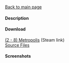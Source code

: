 [Back to main page](https://taddan.github.io/library/)<br/>
#### Description

#### Download
[(2 - 8) Metropolis](https://steamcommunity.com/sharedfiles/filedetails/?id=1775503602) (Steam link)<br/>
[Source Files]()

#### Screenshots
